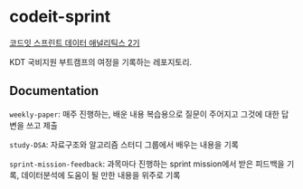 # codeit-sprint

[코드잇 스프린트 데이터 애널리틱스 2기](https://sprint.codeit.kr/admissions/19/detail)

KDT 국비지원 부트캠프의 여정을 기록하는 레포지토리.

## Documentation
`weekly-paper`: 매주 진행하는, 배운 내용 복습용으로 질문이 주어지고 그것에 대한 답변을 쓰고 제출  

`study-DSA`: 자료구조와 알고리즘 스터디 그룹에서 배우는 내용을 기록  

`sprint-mission-feedback`: 과목마다 진행하는 sprint mission에서 받은 피드백을 기록, 데이터분석에 도움이 될 만한 내용을 위주로 기록 